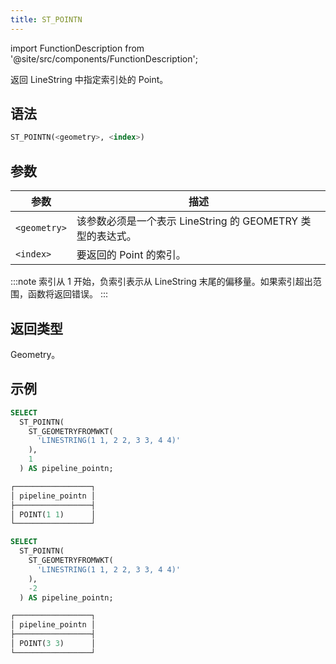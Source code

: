 ```yaml
---
title: ST_POINTN
---
```

import FunctionDescription from '@site/src/components/FunctionDescription';

<FunctionDescription description="引入或更新版本：v1.2.458"/>

返回 LineString 中指定索引处的 Point。

## 语法

```sql
ST_POINTN(<geometry>, <index>)
```

## 参数

| 参数         | 描述                                                                       |
|--------------|-----------------------------------------------------------------------------------|
| `<geometry>` | 该参数必须是一个表示 LineString 的 GEOMETRY 类型的表达式。 |
| `<index>`    | 要返回的 Point 的索引。                                                 |

:::note
索引从 1 开始，负索引表示从 LineString 末尾的偏移量。如果索引超出范围，函数将返回错误。
:::

## 返回类型

Geometry。

## 示例

```sql
SELECT
  ST_POINTN(
    ST_GEOMETRYFROMWKT(
      'LINESTRING(1 1, 2 2, 3 3, 4 4)'
    ),
    1
  ) AS pipeline_pointn;

┌─────────────────┐
│ pipeline_pointn │
├─────────────────┤
│ POINT(1 1)      │
└─────────────────┘

SELECT
  ST_POINTN(
    ST_GEOMETRYFROMWKT(
      'LINESTRING(1 1, 2 2, 3 3, 4 4)'
    ),
    -2
  ) AS pipeline_pointn;

┌─────────────────┐
│ pipeline_pointn │
├─────────────────┤
│ POINT(3 3)      │
└─────────────────┘
```